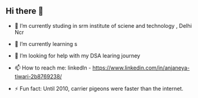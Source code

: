 ## Hi there 👋




- 🔭 I’m currently studing in srm institute  of sciene and technology , Delhi Ncr


- 🌱 I’m currently learning s


- 🤔 I’m looking for help with my DSA learing journey 


- 📫 How to reach me: linkedln - https://www.linkedin.com/in/anjaneya-tiwari-2b8769238/


- ⚡ Fun fact: Until 2010, carrier pigeons were faster than the internet.


